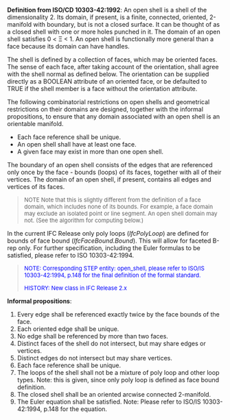 ﻿**Definition from ISO/CD 10303-42:1992**: An open shell is a shell of the dimensionality 2. Its domain, if present, is a finite, connected, oriented, 2-manifold with boundary, but is not a closed surface. It can be thought of as a closed shell with one or more holes punched in it. The domain of an open shell satisfies 0 &lt; &Xi; &lt; 1. An open shell is functionally more general than a face because its domain can have handles.

The shell is defined by a collection of faces, which may be oriented faces. The sense of each face, after taking account of the orientation, shall agree with the shell normal as defined below. The orientation can be supplied directly as a BOOLEAN attribute of an oriented face, or be defaulted to TRUE if the shell member is a face without the orientation attribute.

The following combinatorial restrictions on open shells and geometrical restrictions on their domains are designed, together with the informal propositions, to ensure that any domain associated with an open shell is an orientable manifold.

* Each face reference shall be unique. 
* An open shell shall have at least one face. 
* A given face may exist in more than one open shell.

The boundary of an open shell consists of the edges that are referenced only once by the face - bounds (loops) of its faces, together with all of their vertices. The domain of an open shell, if present, contains all edges and vertices of its faces.

> <font size="-1">NOTE Note that this is slightly different from the
		  definition of a face domain, which includes none of its bounds. For example, a
		  face domain may exclude an isolated point or line segment. An open shell domain
		  may not. (See the algorithm for computing below.)</font>
>

In the current IFC Release only poly loops (_IfcPolyLoop_) are defined for bounds of face bound (_IfcFaceBound.Bound_). This will allow for faceted B-rep only. For further specification, including the Euler formulas to be satisfied, please refer to ISO 10303-42:1994.

> <font color="#0000FF" size="-1"> NOTE: Corresponding STEP entity:
		  open_shell, please refer to ISO/IS 10303-42:1994, p.148 for the final
		  definition of the formal standard. </font>
> 
> <font color="#0000FF" size="-1">HISTORY: New class in IFC Release 2.x
		  </font>
>

**Informal propositions**:

1. Every edge shall be referenced exactly twice by the face bounds of the face. 
2. Each oriented edge shall be unique. 
3. No edge shall be referenced by more than two faces. 
4. Distinct faces of the shell do not intersect, but may share edges or vertices. 
5. Distinct edges do not intersect but may share vertices. 
6. Each face reference shall be unique. 
7. The loops of the shell shall not be a mixture of poly loop and other loop types. Note: this is given, since only poly loop is defined as face bound definition. 
8. The closed shell shall be an oriented arcwise connected 2-manifold. 
9. The Euler equation shall be satisfied. Note: Please refer to ISO/IS 10303-42:1994, p.148 for the equation.
